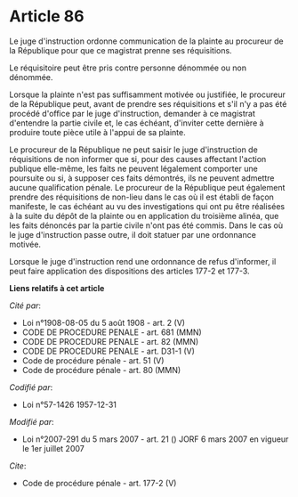 # Article 86

Le juge d'instruction ordonne communication de la plainte au procureur de la République pour que ce magistrat prenne ses
réquisitions. 

Le réquisitoire peut être pris contre personne dénommée ou non dénommée. 

Lorsque la plainte n'est pas suffisamment motivée ou justifiée, le procureur de la République peut, avant de prendre ses
réquisitions et s'il n'y a pas été procédé d'office par le juge d'instruction, demander à ce magistrat d'entendre la partie
civile et, le cas échéant, d'inviter cette dernière à produire toute pièce utile à l'appui de sa plainte. 

Le procureur de la République ne peut saisir le juge d'instruction de réquisitions de non informer que si, pour des causes
affectant l'action publique elle-même, les faits ne peuvent légalement comporter une poursuite ou si, à supposer ces faits
démontrés, ils ne peuvent admettre aucune qualification pénale. Le procureur de la République peut également prendre des
réquisitions de non-lieu dans le cas où il est établi de façon manifeste, le cas échéant au vu des investigations qui ont pu
être réalisées à la suite du dépôt de la plainte ou en application du troisième alinéa, que les faits dénoncés par la partie
civile n'ont pas été commis. Dans le cas où le juge d'instruction passe outre, il doit statuer par une ordonnance motivée. 

Lorsque le juge d'instruction rend une ordonnance de refus d'informer, il peut faire application des dispositions des
articles 177-2 et 177-3.

**Liens relatifs à cet article**

_Cité par_:

  - Loi n°1908-08-05 du 5 août 1908 - art. 2 (V)
  - CODE DE PROCEDURE PENALE - art. 681 (MMN)
  - CODE DE PROCEDURE PENALE - art. 82 (MMN)
  - CODE DE PROCEDURE PENALE - art. D31-1 (V)
  - Code de procédure pénale - art. 51 (V)
  - Code de procédure pénale - art. 80 (MMN)

_Codifié par_:

  - Loi n°57-1426 1957-12-31

_Modifié par_:

  - Loi n°2007-291 du 5 mars 2007 - art. 21 () JORF 6 mars 2007 en vigueur le 1er juillet 2007

_Cite_:

  - Code de procédure pénale - art. 177-2 (V)
